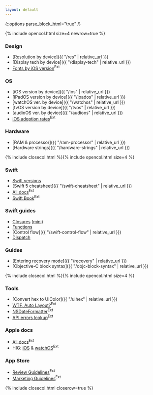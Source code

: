```yaml
---
layout: default
---
```

{::options parse_block_html="true" /}

{% include opencol.html size=4 newrow=true %}

### Design

* [Resolution by device]({{ "/res" | relative_url }})
* [Display tech by device]({{ "/display-tech" | relative_url }})
* [Fonts by iOS version](http://iosfonts.com/)<sup class="ext">Ext</sup>

### OS

* [iOS version by device]({{ "/ios" | relative_url }})
* [iPadOS version by device]({{ "/ipados" | relative_url }})
* [watchOS ver. by device]({{ "/watchos" | relative_url }})
* [tvOS version by device]({{ "/tvos" | relative_url }})
* [audioOS ver. by device]({{ "/audioos" | relative_url }})
* [iOS adoption rates](https://developer.apple.com/support/app-store/)<sup class="ext">Ext</sup>

### Hardware

* [RAM & processor]({{ "/ram-processor" | relative_url }})
* [Hardware strings]({{ "/hardware-strings" | relative_url }})

{% include closecol.html %}{% include opencol.html size=4 %}

### Swift

* [Swift versions](https://swiftly.dev/swift-versions/)
* [Swift 5 cheatsheet]({{ "/swift-cheatsheet" | relative_url }})
* [All docs](https://swift.org/documentation/)<sup class="ext">Ext</sup>
* [Swift Book](https://docs.swift.org/swift-book/)<sup class="ext">Ext</sup>

### Swift guides

* [Closures](https://swiftly.dev/closures/) ([mini](https://swiftly.dev/closures-mini/))
* [Functions](https://swiftly.dev/functions/)
* [Control flow]({{ "/swift-control-flow" | relative_url }})
* [Dispatch](https://swiftly.dev/dispatch/)

### Guides

* [Entering recovery mode]({{ "/recovery" | relative_url }})
* [Objective-C block syntax]({{ "/objc-block-syntax" | relative_url }})

{% include closecol.html %}{% include opencol.html size=4 %}

### Tools

* [Convert hex to UIColor]({{ "/uihex" | relative_url }})
* [WTF, Auto Layout?](https://www.wtfautolayout.com/)<sup class="ext">Ext</sup>
* [NSDateFormatter](http://nsdateformatter.com/)<sup class="ext">Ext</sup>
* [API errors lookup](https://osstatus.com)<sup class="ext">Ext</sup>

### Apple docs

* [All docs](https://developer.apple.com/documentation/)<sup class="ext">Ext</sup>
* HIG: [iOS](https://developer.apple.com/ios/human-interface-guidelines/overview/themes/) & [watchOS](https://developer.apple.com/watchos/human-interface-guidelines/overview/themes/)<sup class="ext">Ext</sup>

### App Store

* [Review Guidelines](https://developer.apple.com/app-store/review/guidelines/)<sup class="ext">Ext</sup>
* [Marketing Guidelines](https://developer.apple.com/app-store/marketing/guidelines/)<sup class="ext">Ext</sup>

{% include closecol.html closerow=true %}

